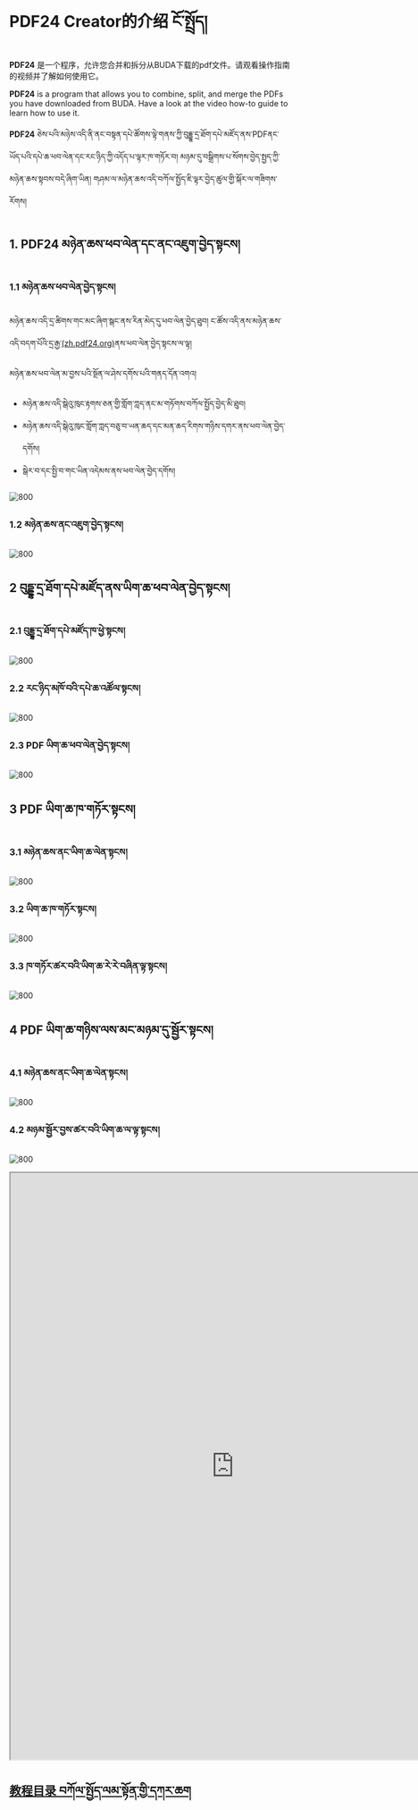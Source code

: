 # PDF24 Creator的介绍 ངོ་སྤྲོད།

**PDF24** 是一个程序，允许您合并和拆分从BUDA下载的pdf文件。请观看操作指南的视频并了解如何使用它。

**PDF24** is a program that allows you to combine, split, and merge the PDFs you have downloaded from BUDA. Have a look at the video how-to guide to learn how to use it.

**PDF24** ཅེས་པའི་མཉེས་འདི་ནི་ནང་བསྟན་དཔེ་ཚོགས་ལྟེ་གནས་ཀྱི་བུདྡྷ་དྲ་ཐོག་དཔེ་མཛོད་ནས་PDFནང་ཡོད་པའི་དཔེ་ཆ་ཕབ་ལེན་དང་རང་ཉིད་ཀྱི་འདོད་པ་ལྟར་ཁ་གཏོར་བ། མཉམ་དུ་བསྒྲིགས་པ་སོགས་བྱེད་སྤྱད་ཀྱི་མཉེན་ཆས་སྟབས་བདེ་ཞིག་ཡིན། གཤམ་ལ་མཉེན་ཆས་འདི་བཀོལ་སྤྱོད་ཇི་ལྟར་བྱེད་ཚུལ་གྱི་སྐོར་ལ་གཟིགས་རོགས།
## 1. PDF24 མཉེན་ཆས་ཕབ་ལེན་དང་ནང་འཇུག་བྱེད་སྟངས།
### 1.1 མཉེན་ཆས་ཕབ་ལེན་བྱེད་སྟངས།
མཉེན་ཆས་འདི་དྲ་ཚིགས་གང་མང་ཞིག་སྒང་ནས་རིན་མེད་དུ་ཕབ་ལེན་བྱེད་ཐུབ། ང་ཚོས་འདི་ནས་མཉེན་ཆས་འདི་བདག་པོའི་དྲ་རྒྱ་[(zh.pdf24.org)](https://zh.pdf24.org/)ནས་ཕབ་ལེན་བྱེད་སྟངས་ལ་ལྟ།

མཉེན་ཆས་ཕབ་ལེན་མ་བྱས་པའི་སྔོན་ལ་ཤེས་དགོས་པའི་གནད་དོན་འགའ།
* མཉེན་ཆས་འདི་སྒེའུ་ཁུང་རྟགས་ཅན་གྱི་གློག་ཀླད་ནང་མ་གཏོགས་བཀོལ་སྤྱོད་བྱེད་མི་ཐུབ།
* མཉེན་ཆས་འདི་སྒེའུ་ཁུང་གློག་ཀླད་བཅུ་བ་ཡན་ཆད་དང་མན་ཆད་རིགས་གཉིས་དགར་ནས་ཕབ་ལེན་བྱེད་དགོས།
* སྒེར་བ་དང་སྤྱི་བ་གང་ཡིན་འདེམས་ནས་ཕབ་ལེན་བྱེད་དགོས།

![800](images/001.gif)

### 1.2 མཉེན་ཆས་ནང་འཇུག་བྱེད་སྟངས།

![800](images/002.gif)

## 2 བུདྡྷ་དྲ་ཐོག་དཔེ་མཛོད་ནས་ཡིག་ཆ་ཕབ་ལེན་བྱེད་སྟངས།
### 2.1 བུདྡྷ་དྲ་ཐོག་དཔེ་མཛོད་ཁ་ཕྱེ་སྟངས།
![800](images/003.gif)

### 2.2 རང་ཉིད་མཁོ་བའི་དཔེ་ཆ་འཚོལ་སྟངས།
![800](images/004.gif)

### 2.3 PDF ཡིག་ཆ་ཕབ་ལེན་བྱེད་སྟངས།
![800](images/005.gif)

## 3 PDF ཡིག་ཆ་ཁ་གཏོར་སྟངས།
### 3.1 མཉེན་ཆས་ནང་ཡིག་ཆ་ལེན་སྟངས།
![800](images/006.gif)

### 3.2 ཡིག་ཆ་ཁ་གཏོར་སྟངས།
![800](images/007.gif)

### 3.3 ཁ་གཏོར་ཚར་བའི་ཡིག་ཆ་རེ་རེ་བཞིན་ལྟ་སྟངས།
![800](images/008.gif)

## 4 PDF ཡིག་ཆ་གཉིས་ལས་མང་མཉམ་དུ་སྦྱོར་སྟངས།
### 4.1 མཉེན་ཆས་ནང་ཡིག་ཆ་ལེན་སྟངས།
![800](images/009.gif)

### 4.2 མཉམ་སྦྱོར་བྱས་ཚར་བའི་ཡིག་ཆ་ལ་ལྟ་སྟངས།
![800](images/010.gif)



<p class="hide top"><iframe src="https://shimowendang.com/forms/9qjAcen8418CdKlI/fill?channel=1" style="height:1050px;width:800px;"></iframe></p>

##  [教程目录 བཀོལ་སྤྱོད་ལམ་སྟོན་གྱི་དཀར་ཆག](https://github.com/buda-base/budax)
